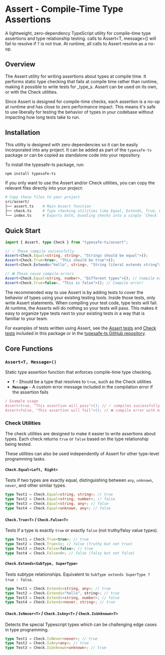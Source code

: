 # Assert - Compile-Time Type Assertions

A lightweight, zero-dependency TypeScript utility for compile-time type assertions and type relationship testing. calls to Assert<T, message>() will fail to resolve if `T` is not true. At runtime, all calls to Assert resolve as a no-op.

## Overview

The Assert utility for writing assertions about types at compile time. It performs static type checking that fails at compile time rather than runtime, making it possible to write tests for \_type_s. Assert can be used on its own, or with the Check utilities.

Since Assert is designed for compile-time checks, each assertion is a no-op at runtime and has close to zero performance impact. This means it's safe to use liberally for testing the behavior of types in your codebase without impacting how long tests take to run.

## Installation

This utility is designed with zero dependencies so it can be easily incorporated into any project. It can be added as part of the `typesafe-ts` package or can be copied as standalone code into your repository.

To install the typesafe-ts package, run:

```bash
npm install typesafe-ts
```

If you only want to use the Assert and/or Check utilities, you can copy the relevant files directly into your project:

```bash
# Copy these files to your project
src/assert/
├── assert.ts    # Main Assert function
├── check.ts     # Type checking utilities like Equal, Extends, True, False, etc.
└── index.ts     # Exports both, bundling checks into a single `Check` namespace
```

## Quick Start

```ts
import { Assert, type Check } from "typesafe-ts/assert";

// ✅ These compile successfully
Assert<Check.Equal<string, string>, "Strings should be equal">();
Assert<Check.True<true>, "This should be true">();
Assert<Check.Extends<"hello", string>, "String literal extends string">();

// ❌ These cause compile errors
Assert<Check.Equal<string, number>, "Different types">(); // Compile error!
Assert<Check.True<false>, "This is false">(); // Compile error!
```

The recommended way to use Assert is by adding tests to cover the behavior of types using your existing testing tools.
Inside those tests, only write Assert statements. When compiling your test code, type tests will fail.
At runtime, the Asserts will do nothing so your tests will pass. This makes it easy to organize type tests next to your existing tests in a way that is familiar to your team.

For examples of tests written using Assert, see the [Assert tests](./assert.test.ts) and [Check tests](./check.test.ts) included in this package or in the [typesafe-ts GitHub repository](https://github.com/Masstronaut/typesafe-ts/tree/main/src/assert/).

## Core Functions

### `Assert<T, Message>()`

Static type assertion function that enforces compile-time type checking.

- **`T`** - Should be a type that resolves to `true`, such as the Check utilities
- **`Message`** - A custom error message included in the compilation error if the assertion fails

```ts
/ Example usage
Assert<true, "This assertion will pass">(); // ✅ compiles successfully
Assert<false, "This assertion will fail">(); // ❌ compile error with message
```

### Check Utilities

The check utilities are designed to make it easier to write assertions about types. Each check returns `true` or `false` based on the type relationship being tested.

These utilities can also be used independently of Assert for other type-level programming tasks.

#### `Check.Equal<Left, Right>`

Tests if two types are exactly equal, distinguishing between `any`, `unknown`, `never`, and other similar types.

```ts
type Test1 = Check.Equal<string, string>; // true
type Test2 = Check.Equal<string, number>; // false
type Test3 = Check.Equal<string, any>; // false
type Test4 = Check.Equal<unknown, any>; // false
```

#### `Check.True<T>` / `Check.False<T>`

Tests if a type is exactly `true` or exactly `false` (not truthy/falsy value types).

```ts
type Test1 = Check.True<true>; // true
type Test2 = Check.True<1>; // false (truthy but not true)
type Test3 = Check.False<false>; // true
type Test4 = Check.False<0>; // false (falsy but not false)
```

#### `Check.Extends<SubType, SuperType>`

Tests subtype relationships. Equivalent to `SubType extends SuperType ? true : false`.

```ts
type Test1 = Check.Extends<string, any>; // true
type Test2 = Check.Extends<"hello", string>; // true
type Test3 = Check.Extends<string, number>; // false
type Test4 = Check.Extends<never, string>; // true
```

#### `Check.IsNever<T>` / `Check.IsAny<T>` / `Check.IsUnknown<T>`

Detects the special Typescript types which can be challenging edge cases in type programming.

```ts
type Test1 = Check.IsNever<never>; // true
type Test2 = Check.IsAny<any>; // true
type Test3 = Check.IsUnknown<unknown>; // true
```
